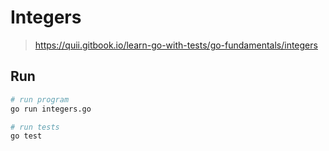 # Integers

> https://quii.gitbook.io/learn-go-with-tests/go-fundamentals/integers

## Run

```bash
# run program
go run integers.go

# run tests
go test
```
